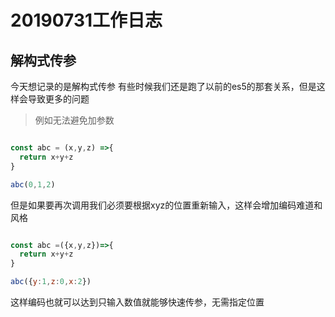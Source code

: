# 20190731工作日志

## 解构式传参

今天想记录的是解构式传参
有些时候我们还是跑了以前的es5的那套关系，但是这样会导致更多的问题
> 例如无法避免加参数

```js

const abc = (x,y,z) =>{
  return x+y+z
}

abc(0,1,2)

```
但是如果要再次调用我们必须要根据xyz的位置重新输入，这样会增加编码难道和风格

```js

const abc =({x,y,z})=>{
  return x+y+z
}

abc({y:1,z:0,x:2})
```
这样编码也就可以达到只输入数值就能够快速传参，无需指定位置


